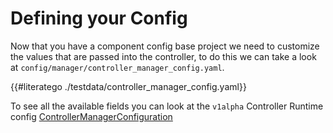 # Defining your Config

Now that you have a component config base project we need to customize the
values that are passed into the controller, to do this we can take a look at 
`config/manager/controller_manager_config.yaml`.

{{#literatego ./testdata/controller_manager_config.yaml}}

To see all the available fields you can look at the `v1alpha` Controller
Runtime config [ControllerManagerConfiguration][configtype]

[configtype]: https://pkg.go.dev/sigs.k8s.io/controller-runtime/pkg/config/v1alpha1#ControllerManagerConfigurationSpec